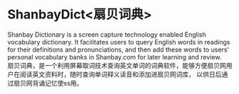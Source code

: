 ShanbayDict<扇贝词典>
===========

Shanbay Dictionary is a screen capture technology enabled English vocabulary 
dictionary. It facilitates users to query English words in readings for their 
definitions and pronunciations, and then add these words to users' personal 
vocabulary banks in Shanbay.com for later learning and review.  
扇贝词典，是一个利用屏幕取词技术查询英文单词的词典软件，能够方便扇贝网用户在阅读英文资料时，随时查询单词释义读音和添加进扇贝网词库，
以供日后通过扇贝网背诵记忆使ss用。
